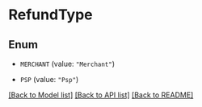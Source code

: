 # RefundType

## Enum


* `MERCHANT` (value: `"Merchant"`)

* `PSP` (value: `"Psp"`)


[[Back to Model list]](../README.md#documentation-for-models) [[Back to API list]](../README.md#documentation-for-api-endpoints) [[Back to README]](../README.md)


